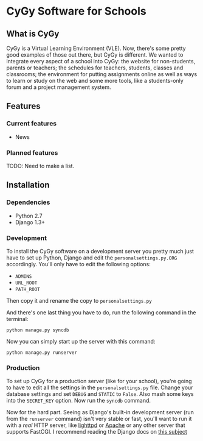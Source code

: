 CyGy Software for Schools
=========================

What is CyGy
------------

CyGy is a Virtual Learning Environment (VLE). Now, there's some pretty good
examples of those out there, but CyGy is different. We wanted to integrate
every aspect of a school into CyGy: the website for non-students, parents or
teachers; the schedules for teachers, students, classes and classrooms; the
environment for putting assignments online as well as ways to learn or study on
the web and some more tools, like a students-only forum and a project
management system.

Features
--------

### Current features

* News

### Planned features

TODO: Need to make a list.


Installation
------------

### Dependencies

* Python 2.7
* Django 1.3+

### Development

To install the CyGy software on a development server you pretty much just have
to set up Python, Django and edit the `personalsettings.py.ORG` accordingly.
You'll only have to edit the following options:

* `ADMINS`
* `URL_ROOT`
* `PATH_ROOT`

Then copy it and rename the copy to `personalsettings.py`

And there's one last thing you have to do, run the following command in the
terminal:

    python manage.py syncdb

Now you can simply start up the server with this command:

    python manage.py runserver

### Production

To set up CyGy for a production server (like for your school), you're going to
have to edit all the settings in the `personalsettings.py` file. Change your
database settings and set `DEBUG` and `STATIC` to `False`. Also mash some keys
into the `SECRET_KEY` option. Now run the `syncdb` command.

Now for the hard part. Seeing as Django's built-in development server (run from
the `runserver` command) isn't very stable or fast, you'll want to run it with
a _real_ HTTP server, like [lighttpd](http://www.lighttpd.net/) or
[Apache](http://httpd.apache.org/) or any other server that supports FastCGI. I
recommend reading the Django docs on
[this subject](https://docs.djangoproject.com/en/dev/howto/deployment/fastcgi/)

